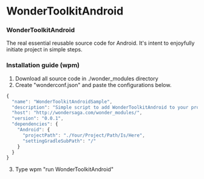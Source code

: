 # WonderToolkitAndroid

### WonderToolkitAndroid
The real essential reusable source code for Android.
It's intent to enjoyfully initiate project in simple steps.

### Installation guide (wpm)

1. Download all source code in ./wonder_modules directory
2. Create "wonderconf.json" and paste the configurations below.

```javascript
{
  "name": "WonderToolkitAndroidSample",
  "description": "Simple script to add WonderToolkitAndroid to your project",
  "host": "http://wondersaga.com/wonder_modules/",
  "version": "0.0.1",
  "dependencies": {
    "Android": {
      "projectPath": "./Your/Project/Path/Is/Here",
      "settingGradleSubPath": "/"
    }
  }
}
```

3. Type wpm "run WonderToolkitAndroid"
